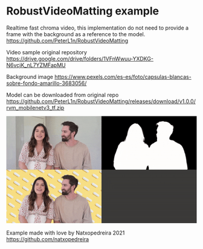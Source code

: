 # RobustVideoMatting example
Realtime fast chroma video, this implementation do not need to provide a frame with the background as a reference to the model.
https://github.com/PeterL1n/RobustVideoMatting

Video sample original repository 
https://drive.google.com/drive/folders/1VFnWwuu-YXDKG-N6vcjK_nL7YZMFapMU

Background image
https://www.pexels.com/es-es/foto/capsulas-blancas-sobre-fondo-amarillo-3683056/


Model can be downloaded from original repo
https://github.com/PeterL1n/RobustVideoMatting/releases/download/v1.0.0/rvm_mobilenetv3_tf.zip


![](./media/ezgif-2-2b7b3147e76e.gif)


Example made with love by Natxopedreira 2021  
https://github.com/natxopedreira